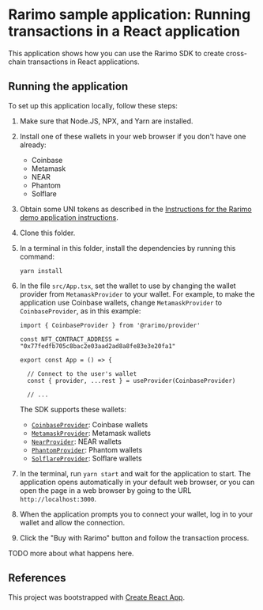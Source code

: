 # Rarimo sample application: Running transactions in a React application

This application shows how you can use the Rarimo SDK to create cross-chain transactions in React applications.

## Running the application

To set up this application locally, follow these steps:

1. Make sure that Node.JS, NPX, and Yarn are installed.

1. Install one of these wallets in your web browser if you don't have one already:

   - Coinbase
   - Metamask
   - NEAR
   - Phantom
   - Solflare

1. Obtain some UNI tokens as described in the [Instructions for the Rarimo demo application instructions](https://rarimo.gitlab.io/demo-settlement/?path=/story/demo-purchasewithanytoken--demo-instructions&full=true).

1. Clone this folder.

1. In a terminal in this folder, install the dependencies by running this command:

   ```shell
   yarn install
   ```

1. In the file `src/App.tsx`, set the wallet to use by changing the wallet provider from `MetamaskProvider` to your wallet.
For example, to make the application use Coinbase wallets, change `MetamaskProvider` to `CoinbaseProvider`, as in this example:

   ```tsx
   import { CoinbaseProvider } from '@rarimo/provider'

   const NFT_CONTRACT_ADDRESS = "0x77fedfb705c8bac2e03aad2ad8a8fe83e3e20fa1"

   export const App = () => {

     // Connect to the user's wallet
     const { provider, ...rest } = useProvider(CoinbaseProvider)

     // ...
   ```

   The SDK supports these wallets:
   - [`CoinbaseProvider`](https://rarimo.github.io/js-sdk/classes/_rarimo_provider.CoinbaseProvider.html): Coinbase wallets
   - [`MetamaskProvider`](https://rarimo.github.io/js-sdk/classes/_rarimo_provider.MetamaskProvider.html): Metamask wallets
   - [`NearProvider`](https://rarimo.github.io/js-sdk/classes/_rarimo_provider.NearProvider.html): NEAR wallets
   - [`PhantomProvider`](https://rarimo.github.io/js-sdk/classes/_rarimo_provider.PhantomProvider.html): Phantom wallets
   - [`SolflareProvider`](https://rarimo.github.io/js-sdk/classes/_rarimo_provider.SolflareProvider.html): Solflare wallets

1. In the terminal, run `yarn start` and wait for the application to start.
The application opens automatically in your default web browser, or you can open the page in a web browser by going to the URL `http://localhost:3000`.

1. When the application prompts you to connect your wallet, log in to your wallet and allow the connection.

1. Click the "Buy with Rarimo" button and follow the transaction process.


TODO more about what happens here.


## References

This project was bootstrapped with [Create React App](https://github.com/facebook/create-react-app).


